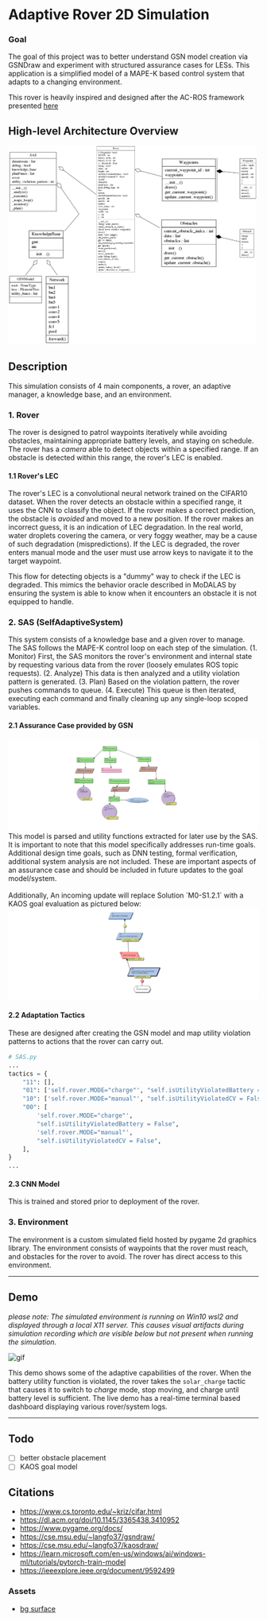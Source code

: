 # Adaptive Rover 2D Simulation

### Goal
The goal of this project was to better understand GSN model creation via GSNDraw and experiment with structured assurance cases for LESs. This application is a simplified model of a MAPE-K based control system that adapts to a changing environment.

This rover is heavily inspired and designed after the AC-ROS framework presented [here](https://dl.acm.org/doi/10.1145/3365438.3410952)

## High-level Architecture Overview
<!-- <img src="assets/archio.png" width="500px"/> -->
<img src="uml/uml_class_diagram.png" width="500px"/>

## Description
This simulation consists of 4 main components, a rover, an adaptive manager, a knowledge base, and an environment. 

### 1. Rover
The rover is designed to patrol waypoints iteratively while avoiding obstacles, maintaining appropriate battery levels, and staying on schedule. The rover has a *camera* able to detect objects within a specified range. If an obstacle is detected within this range, the rover's LEC is enabled. 

#### 1.1 Rover's LEC
The rover's LEC is a convolutional neural network trained on the CIFAR10 dataset. When the rover detects an obstacle within a specified range, it uses the CNN to classify the object. If the rover makes a correct prediction, the obstacle is *avoided* and moved to a new position. If the rover makes an incorrect guess, it is an indication of LEC degradation. In the real world, water droplets covering the camera, or very foggy weather, may be a cause of such degradation (mispredictions). If the LEC is degraded, the rover enters manual mode and the user must use arrow keys to navigate it to the target waypoint. 

This flow for detecting objects is a "dummy" way to check if the LEC is degraded. This mimics the behavior oracle described in MoDALAS by ensuring the system is able to know when it encounters an obstacle it is not equipped to handle. 

### 2. SAS (SelfAdaptiveSystem)
This system consists of a knowledge base and a given rover to manage. The SAS follows the MAPE-K control loop on each step of the simulation. (1. Monitor) First, the SAS monitors the rover's environment and internal state by requesting various data from the rover (loosely emulates ROS topic requests). (2. Analyze) This data is then analyzed and a utility violation pattern is generated. (3. Plan) Based on the violation pattern, the rover pushes commands to queue. (4. Execute) This queue is then iterated, executing each command and finally cleaning up any single-loop scoped variables.  

#### 2.1 Assurance Case provided by GSN
<img src="./gsn/gsn_img.jpg"/>
This model is parsed and utility functions extracted for later use by the SAS. It is important to note that this model specifically addresses run-time goals. Additional design time goals, such as DNN testing, formal verification, additional system analysis are not included. These are important aspects of an assurance case and should be included in future updates to the goal model/system. <br/>
<br/>
Additionally, An incoming update will replace Solution `M0-S1.2.1` with a KAOS goal evaluation as pictured below:
<img src="./gsn/kaos.jpg"/>

#### 2.2 Adaptation Tactics
These are designed after creating the GSN model and map utility violation patterns to actions that the rover can carry out.
```python
# SAS.py
...
tactics = {
    "11": [],
    "01": ['self.rover.MODE="charge"', "self.isUtilityViolatedBattery = False"],
    "10": ['self.rover.MODE="manual"', "self.isUtilityViolatedCV = False"],
    "00": [
        'self.rover.MODE="charge"',
        "self.isUtilityViolatedBattery = False",
        'self.rover.MODE="manual"',
        "self.isUtilityViolatedCV = False",
    ],
}
...
```
#### 2.3 CNN Model
This is trained and stored prior to deployment of the rover.

### 3. Environment
The environment is a custom simulated field hosted by pygame 2d graphics library. The environment consists of waypoints that the rover must reach, and obstacles for the rover to avoid. The rover has direct access to this environment. 
___
## Demo
*please note: The simulated environment is running on Win10 wsl2 and displayed through a local X11 server. This causes visual artifacts during simulation recording which are visible below but not present when running the simulation.*

![gif](https://user-images.githubusercontent.com/45021394/192883421-a2823bac-e09a-433f-9a7c-d807eafd1776.gif)

This demo shows some of the adaptive capabilities of the rover. When the battery utility function is violated, the rover takes the `solar_charge` tactic that causes it to switch to *charge* mode, stop moving, and charge until battery level is sufficient. The live demo has a real-time terminal based dashboard displaying various rover/system logs. 

___
## Todo
- [ ] better obstacle placement
- [ ] KAOS goal model

## Citations
- https://www.cs.toronto.edu/~kriz/cifar.html
- https://dl.acm.org/doi/10.1145/3365438.3410952
- https://www.pygame.org/docs/
- https://cse.msu.edu/~langfo37/gsndraw/
- https://cse.msu.edu/~langfo37/kaosdraw/
- https://learn.microsoft.com/en-us/windows/ai/windows-ml/tutorials/pytorch-train-model
- https://ieeexplore.ieee.org/document/9592499 

### Assets
- [bg surface](https://www.google.com/https%3A%2F%2Fforum.flightgear.org%2Fviewtopic.php%3Ff%3D5%26t%3D37950)
